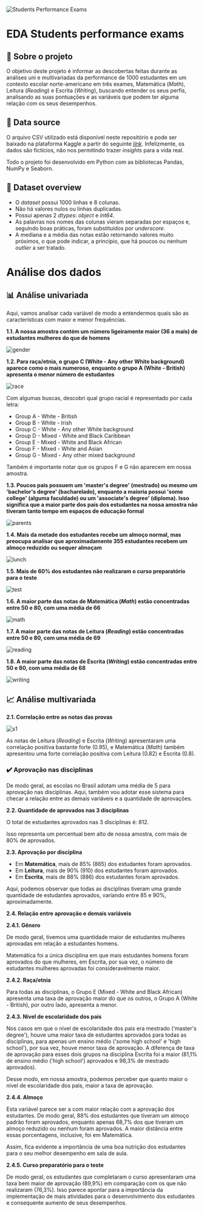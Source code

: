 ![Students Performance Exams](https://github.com/fialhovi/students_performance_exams_analysis/assets/104800356/eba2c8aa-f13d-47fe-8d1d-2150b95f33cf)

# EDA Students performance exams

## 🔎 **Sobre o projeto**

O objetivo deste projeto é informar as descobertas feitas durante as análises uni e multivariadas da performance de 1000 estudantes em um contexto escolar norte-americano em três exames, Matemática (_Math_), Leitura (_Reading_) e Escrita (_Writing_), buscando entender os seus perfis, analisando as suas pontuações e as variáveis que podem ter alguma relação com os seus desempenhos.

## 📄 **Data source**

O arquivo CSV utilizado está disponível neste repositório e pode ser baixado na plataforma Kaggle a partir do seguinte [_link_](https://www.kaggle.com/datasets/spscientist/students-performance-in-exams). Infelizmente, os dados são fictícios, não nos permitindo trazer _insights_ para a vida real.

Todo o projeto foi desenvolvido em Python com as bibliotecas Pandas, NumPy e Seaborn.

## 📝 **Dataset overview**

* O _dataset_ possui 1000 linhas e 8 colunas.
* Não há valores nulos ou linhas duplicadas.
* Possui apenas 2 _dtypes_: _object_ e _int64_.
* As palavras nos nomes das colunas vieram separadas por espaços e, seguindo boas práticas, foram substituídos por _underscore_.
* A mediana e a média das notas estão retornando valores muito próximos, o que pode indicar, a princípio, que há poucos ou nenhum _outlier_ a ser tratado.

# **Análise dos dados**

## 📊 **Análise univariada**

Aqui, vamos analisar cada variável de modo a entendermos quais são as características com maior e menor frequências.

**1.1. A nossa amostra contém um número ligeiramente maior (36 a mais) de estudantes mulheres do que de homens**


![gender](https://github.com/fialhovi/students_performance_exams_analysis/assets/104800356/1ae75b30-9808-4ddd-b1e2-48a9408251a4)


**1.2. Para raça/etnia, o grupo C (White - Any other White background) aparece como o mais numeroso, enquanto o grupo A (White - British) apresenta o menor número de estudantes**


![race](https://github.com/fialhovi/students_performance_exams_analysis/assets/104800356/f17da039-e395-4ccf-a22d-503619477e4e)


Com algumas buscas, descobri qual grupo racial é representado por cada letra:

* Group A - White - British
* Group B - White - Irish
* Group C - White - Any other White background
* Group D - Mixed - White and Black Caribbean
* Group E - Mixed - White and Black African
* Group F - Mixed - White and Asian
* Group G - Mixed - Any other mixed background

Também é importante notar que os grupos F e G não aparecem em nossa amostra.

**1.3. Poucos pais possuem um 'master's degree' (mestrado) ou mesmo um 'bachelor's degree' (bacharelado), enquanto a maioria possui 'some college' (alguma faculdade) ou um 'associate's degree' (diploma). Isso significa que a maior parte dos pais dos estudantes na nossa amostra não tiveram tanto tempo em espaços de educação formal**

![parents](https://github.com/fialhovi/students_performance_exams_analysis/assets/104800356/bbdee83b-4d87-45a9-a0c6-bea5c1727db3)

**1.4. Mais da metade dos estudantes recebe um almoço normal, mas preocupa analisar que aproximadamente 355 estudantes recebem um almoço reduzido ou sequer almoçam**

![lunch](https://github.com/fialhovi/students_performance_exams_analysis/assets/104800356/c031b07d-bc50-4f9f-872e-d4ca9f206c05)

**1.5. Mais de 60% dos estudantes não realizaram o curso preparatório para o teste**

![test](https://github.com/fialhovi/students_performance_exams_analysis/assets/104800356/a6b7c0be-f6e7-4794-ac54-43aeac6d7115)

**1.6. A maior parte das notas de Matemática (_Math_) estão concentradas entre 50 e 80, com uma média de 66**

![math](https://github.com/fialhovi/students_performance_exams_analysis/assets/104800356/890c1a03-7745-4c65-b2d0-c03ff69d6535)

**1.7. A maior parte das notas de Leitura (_Reading_) estão concentradas entre 50 e 80, com uma média de 69**

![reading](https://github.com/fialhovi/students_performance_exams_analysis/assets/104800356/7e01fc17-6d0b-402f-84d7-5072c502a0ab)

**1.8. A maior parte das notas de Escrita (_Writing_) estão concentradas entre 50 e 80, com uma média de 68**

![writing](https://github.com/fialhovi/students_performance_exams_analysis/assets/104800356/2ca52750-8220-4b39-840b-f96953c39156)

## 📈 **Análise multivariada**

**2.1. Correlação entre as notas das provas**

![s1](https://github.com/fialhovi/students_performance_exams_analysis/assets/104800356/6a4c8167-64ad-4957-adae-a722788c0358)

As notas de Leitura (_Reading_) e Escrita (_Writing_) apresentaram uma correlação positiva bastante forte (0.95), e Matemática (_Math_) também apresentou uma forte correlação positiva com Leitura (0.82) e Escrita (0.8).

### ✔️ Aprovação nas disciplinas

De modo geral, as escolas no Brasil adotam uma média de 5 para aprovação nas disciplinas. Aqui, também vou adotar esse sistema para checar a relação entre as demais variáveis e a quantidade de aprovações.

**2.2. Quantidade de aprovados nas 3 disciplinas**

O total de estudantes aprovados nas 3 disciplinas é: 812.

Isso representa um percentual bem alto de nossa amostra, com mais de 80% de aprovados.

**2.3. Aprovação por disciplina**

* Em **Matemática**, mais de 85% (865) dos estudantes foram aprovados.
* Em **Leitura**, mais de 90% (910) dos estudantes foram aprovados.
* Em **Escrita**, mais de 88% (886) dos estudantes foram aprovados.

Aqui, podemos observar que todas as disciplinas tiveram uma grande quantidade de estudantes aprovados, variando entre 85 e 90%, aproximadamente.

**2.4. Relação entre aprovação e demais variáveis**

**2.4.1. Gênero**

De modo geral, tivemos uma quantidade maior de estudantes mulheres aprovadas em relação a estudantes homens.

Matemática foi a única disciplina em que mais estudantes homens foram aprovados do que mulheres, em Escrita, por sua vez, o número de estudantes mulheres aprovadas foi consideravelmente maior.

**2.4.2. Raça/etnia**

Para todas as disciplinas, o Grupo E (Mixed - White and Black African) apresenta uma taxa de aprovação maior do que os outros, o Grupo A (White - British), por outro lado, apresenta a menor.

**2.4.3. Nível de escolaridade dos pais**

Nos casos em que o nível de escolaridade dos pais era mestrado ('master's degree'), houve uma maior taxa de estudantes aprovados para todas as disciplinas, para apenas um ensino médio ('some high school' e 'high school'), por sua vez, houve menor taxa de aprovação. A diferença de taxa de aprovação para esses dois grupos na disciplina Escrita foi a maior (81,1% de ensino médio ('high school') aprovados e 98,3% de mestrado aprovados).

Desse modo, em nossa amostra, podemos perceber que quanto maior o nível de escolaridade dos pais, maior a taxa de aprovação.

**2.4.4. Almoço**

Esta variável parece ser a com maior relação com a aprovação dos estudantes. De modo geral, 88% dos estudantes que tiveram um almoço padrão foram aprovados, enquanto apenas 68,7% dos que tiveram um almoço reduzido ou nenhum foram aprovados. A maior distância entre essas porcentagens, inclusive, foi em Matemática.

Assim, fica evidente a importância de uma boa nutrição dos estudantes para o seu melhor desempenho em sala de aula.

**2.4.5. Curso preparatório para o teste**

De modo geral, os estudantes que completaram o curso apresentaram uma taxa bem maior de aprovação (89,9%) em comparação com os que não realizaram (76,3%). Isso parece apontar para a importância da implementação de mais atividades para o desenvolvimento dos estudantes e consequente aumento de seus desempenhos.
